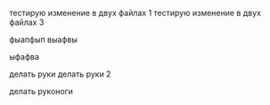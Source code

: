 
тестирую изменение в двух файлах 1
тестирую изменение в двух файлах 3

фыапфып
выафвы

ыфафва

делать руки
делать руки 2

делать руконоги
